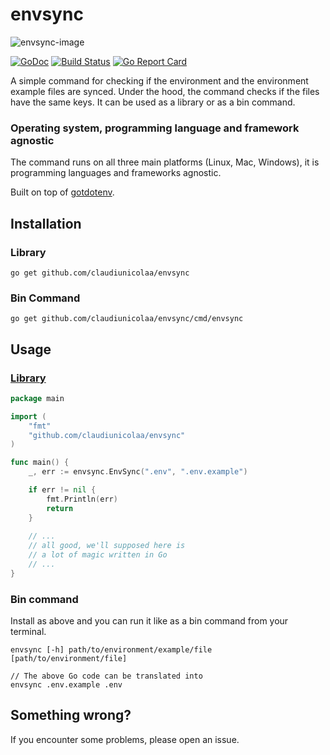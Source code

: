# envsync

![envsync-image](http://claudiunicola.xyz/envsync.png)

[![GoDoc](https://godoc.org/github.com/claudiunicolaa/envsync?status.svg)](https://godoc.org/github.com/claudiunicolaa/envsync)
[![Build Status](https://travis-ci.org/claudiunicolaa/envsync.svg?branch=master)](https://travis-ci.org/claudiunicolaa/envsync)
[![Go Report Card](https://goreportcard.com/badge/github.com/claudiunicolaa/envsync)](https://goreportcard.com/report/github.com/claudiunicolaa/envsync)

A simple command for checking if the environment and the environment example files are synced. Under the hood, the command checks if the files have the same keys.
It can be used as a library or as a bin command.

### Operating system, programming language and framework agnostic
The command runs on all three main platforms (Linux, Mac, Windows), it is programming languages and frameworks agnostic.

Built on top of [gotdotenv](https://github.com/joho/godotenv).

## Installation

### Library

```shell
go get github.com/claudiunicolaa/envsync
```

### Bin Command

```shell
go get github.com/claudiunicolaa/envsync/cmd/envsync
```

## Usage


### [Library](examples/example.go)

```go
package main

import (
	"fmt"
	"github.com/claudiunicolaa/envsync"
)

func main() {
	_, err := envsync.EnvSync(".env", ".env.example")

	if err != nil {
		fmt.Println(err)
		return
	}
    
	// ...
	// all good, we'll supposed here is
	// a lot of magic written in Go
	// ...
}

```


### Bin command

Install as above and you can run it like as a bin command from your terminal.

```shell
envsync [-h] path/to/environment/example/file [path/to/environment/file]

// The above Go code can be translated into 
envsync .env.example .env
```

## Something wrong?
If you encounter some problems, please open an issue.
